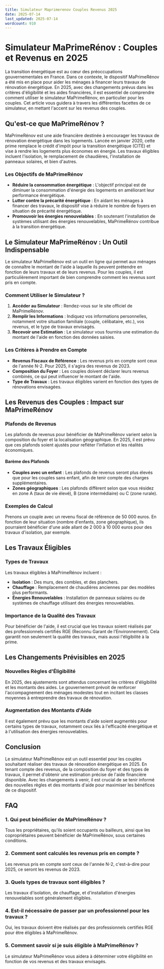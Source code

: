 ```yaml
---
title: Simulateur Maprimerenov Couples Revenus 2025
date: 2025-07-14
last_updated: 2025-07-14
wordcount: 910
---
```


# Simulateur MaPrimeRénov : Couples et Revenus en 2025

La transition énergétique est au cœur des préoccupations gouvernementales en France. Dans ce contexte, le dispositif MaPrimeRénov a été mis en place pour aider les ménages à financer leurs travaux de rénovation énergétique. En 2025, avec des changements prévus dans les critères d'éligibilité et les aides financières, il est essentiel de comprendre comment utiliser le simulateur MaPrimeRénov, en particulier pour les couples. Cet article vous guidera à travers les différentes facettes de ce simulateur, en mettant l'accent sur les revenus des couples.

## Qu'est-ce que MaPrimeRénov ?

MaPrimeRénov est une aide financière destinée à encourager les travaux de rénovation énergétique dans les logements. Lancée en janvier 2020, cette prime remplace le crédit d'impôt pour la transition énergétique (CITE) et vise à rendre les logements plus économes en énergie. Les travaux éligibles incluent l'isolation, le remplacement de chaudières, l'installation de panneaux solaires, et bien d'autres.

### Les Objectifs de MaPrimeRénov

- **Réduire la consommation énergétique** : L'objectif principal est de diminuer la consommation d'énergie des logements en améliorant leur performance énergétique.
- **Lutter contre la précarité énergétique** : En aidant les ménages à financer des travaux, le dispositif vise à réduire le nombre de foyers en situation de précarité énergétique.
- **Promouvoir les énergies renouvelables** : En soutenant l'installation de systèmes utilisant des énergies renouvelables, MaPrimeRénov contribue à la transition énergétique.

## Le Simulateur MaPrimeRénov : Un Outil Indispensable

Le simulateur MaPrimeRénov est un outil en ligne qui permet aux ménages de connaître le montant de l'aide à laquelle ils peuvent prétendre en fonction de leurs travaux et de leurs revenus. Pour les couples, il est particulièrement important de bien comprendre comment les revenus sont pris en compte.

### Comment Utiliser le Simulateur ?

1. **Accéder au Simulateur** : Rendez-vous sur le site officiel de MaPrimeRénov.
2. **Remplir les Informations** : Indiquez vos informations personnelles, notamment votre situation familiale (couple, célibataire, etc.), vos revenus, et le type de travaux envisagés.
3. **Recevoir une Estimation** : Le simulateur vous fournira une estimation du montant de l'aide en fonction des données saisies.

### Les Critères à Prendre en Compte

- **Revenus Fiscaux de Référence** : Les revenus pris en compte sont ceux de l'année N-2. Pour 2025, il s'agira des revenus de 2023.
- **Composition du Foyer** : Les couples doivent déclarer leurs revenus combinés, ce qui peut influencer le montant de l'aide.
- **Type de Travaux** : Les travaux éligibles varient en fonction des types de rénovations envisagées.

## Les Revenus des Couples : Impact sur MaPrimeRénov

### Plafonds de Revenus

Les plafonds de revenus pour bénéficier de MaPrimeRénov varient selon la composition du foyer et la localisation géographique. En 2025, il est prévu que ces plafonds soient ajustés pour refléter l'inflation et les réalités économiques.

#### Barème des Plafonds

- **Couples avec un enfant** : Les plafonds de revenus seront plus élevés que pour les couples sans enfant, afin de tenir compte des charges supplémentaires.
- **Zones géographiques** : Les plafonds diffèrent selon que vous résidez en zone A (taux de vie élevé), B (zone intermédiaire) ou C (zone rurale).

### Exemples de Calcul

Prenons un couple avec un revenu fiscal de référence de 50 000 euros. En fonction de leur situation (nombre d'enfants, zone géographique), ils pourraient bénéficier d'une aide allant de 2 000 à 10 000 euros pour des travaux d'isolation, par exemple.

## Les Travaux Éligibles

### Types de Travaux

Les travaux éligibles à MaPrimeRénov incluent :

- **Isolation** : Des murs, des combles, et des planchers.
- **Chauffage** : Remplacement de chaudières anciennes par des modèles plus performants.
- **Énergies Renouvelables** : Installation de panneaux solaires ou de systèmes de chauffage utilisant des énergies renouvelables.

### Importance de la Qualité des Travaux

Pour bénéficier de l'aide, il est crucial que les travaux soient réalisés par des professionnels certifiés RGE (Reconnu Garant de l’Environnement). Cela garantit non seulement la qualité des travaux, mais aussi l'éligibilité à la prime.

## Les Changements Prévisibles en 2025

### Nouvelles Règles d'Éligibilité

En 2025, des ajustements sont attendus concernant les critères d'éligibilité et les montants des aides. Le gouvernement prévoit de renforcer l'accompagnement des ménages modestes tout en incitant les classes moyennes à entreprendre des travaux de rénovation.

### Augmentation des Montants d'Aide

Il est également prévu que les montants d'aide soient augmentés pour certains types de travaux, notamment ceux liés à l'efficacité énergétique et à l'utilisation des énergies renouvelables.

## Conclusion

Le simulateur MaPrimeRénov est un outil essentiel pour les couples souhaitant réaliser des travaux de rénovation énergétique en 2025. En tenant compte des revenus, de la composition du foyer et des types de travaux, il permet d'obtenir une estimation précise de l'aide financière disponible. Avec les changements à venir, il est crucial de se tenir informé des nouvelles règles et des montants d'aide pour maximiser les bénéfices de ce dispositif.

## FAQ

### 1. Qui peut bénéficier de MaPrimeRénov ?

Tous les propriétaires, qu'ils soient occupants ou bailleurs, ainsi que les copropriétaires peuvent bénéficier de MaPrimeRénov, sous certaines conditions.

### 2. Comment sont calculés les revenus pris en compte ?

Les revenus pris en compte sont ceux de l'année N-2, c'est-à-dire pour 2025, ce seront les revenus de 2023.

### 3. Quels types de travaux sont éligibles ?

Les travaux d'isolation, de chauffage, et d'installation d'énergies renouvelables sont généralement éligibles.

### 4. Est-il nécessaire de passer par un professionnel pour les travaux ?

Oui, les travaux doivent être réalisés par des professionnels certifiés RGE pour être éligibles à MaPrimeRénov.

### 5. Comment savoir si je suis éligible à MaPrimeRénov ?

Le simulateur MaPrimeRénov vous aidera à déterminer votre éligibilité en fonction de vos revenus et des travaux envisagés.